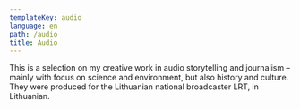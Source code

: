 ```yaml
---
templateKey: audio
language: en
path: /audio
title: Audio
---
```

This is a selection on my creative work in audio storytelling and journalism – mainly with focus on science and environment, but also history and culture. They were produced for the Lithuanian national broadcaster LRT, in Lithuanian.
